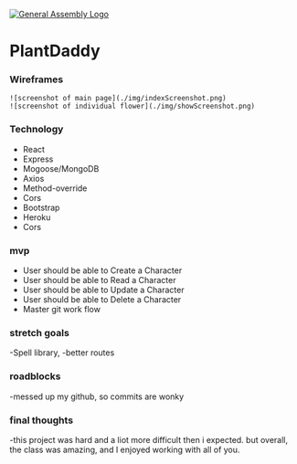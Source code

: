 [![General Assembly Logo](https://camo.githubusercontent.com/1a91b05b8f4d44b5bbfb83abac2b0996d8e26c92/687474703a2f2f692e696d6775722e636f6d2f6b6538555354712e706e67)](https://generalassemb.ly/education/web-development-immersive)

# PlantDaddy

### Wireframes
	![screenshot of main page](./img/indexScreenshot.png)	
    ![screenshot of individual flower](./img/showScreenshot.png)

### Technology

- React
- Express
- Mogoose/MongoDB
- Axios
- Method-override
- Cors
- Bootstrap
- Heroku
- Cors

### mvp
- User should be able to Create a Character
- User should be able to Read a Character
- User should be able to Update a Character
- User should be able to Delete a Character
- Master git work flow

### stretch goals
-Spell library,
-better routes

### roadblocks
-messed up my github, so commits are wonky



### final thoughts
-this project was hard and a liot more difficult then i expected. but overall, the class was amazing, and I enjoyed working with all of you.